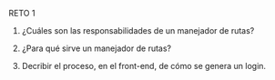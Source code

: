 RETO 1

1) ¿Cuáles son las responsabilidades de un manejador de rutas?

2) ¿Para qué sirve un manejador de rutas?

3) Decribir el proceso, en el front-end, de cómo se genera un login.